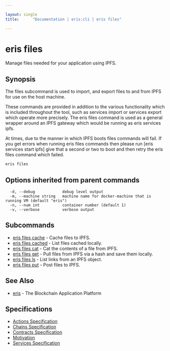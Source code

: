 ```yaml
---

layout: single
title:      "Documentation | eris:cli | eris files"

---
```


# eris files

Manage files needed for your application using IPFS.

## Synopsis

The files subcommand is used to import, and export
files to and from IPFS for use on the host machine.

These commands are provided in addition to the various
functionality which is included throughout the tool, such as
services import or services export which operate more
precisely. The eris files command is used as a general wrapper
around an IPFS gateway which would be running as eris services ipfs.

At times, due to the manner in which IPFS boots files commands
will fail. If you get errors when running eris files commands
then please run [eris services start ipfs] give that a second
or two to boot and then retry the eris files command which failed.

```bash
eris files
```

## Options inherited from parent commands

```
  -d, --debug            debug level output
  -m, --machine string   machine name for docker-machine that is running VM (default "eris")
  -n, --num int          container number (default 1)
  -v, --verbose          verbose output
```

## Subcommands

* [eris files cache](/docs/documentation/cli/0.11.0/eris_files_cache/)	 - Cache files to IPFS.
* [eris files cached](/docs/documentation/cli/0.11.0/eris_files_cached/)	 - List files cached locally.
* [eris files cat](/docs/documentation/cli/0.11.0/eris_files_cat/)	 - Cat the contents of a file from IPFS.
* [eris files get](/docs/documentation/cli/0.11.0/eris_files_get/)	 - Pull files from IPFS via a hash and save them locally.
* [eris files ls](/docs/documentation/cli/0.11.0/eris_files_ls/)	 - List links from an IPFS object.
* [eris files put](/docs/documentation/cli/0.11.0/eris_files_put/)	 - Post files to IPFS.

## See Also

* [eris](/docs/documentation/cli/0.11.0/eris/)	 - The Blockchain Application Platform

## Specifications

* [Actions Specification](/docs/documentation/cli/0.11.0/actions_specification/)
* [Chains Specification](/docs/documentation/cli/0.11.0/chains_specification/)
* [Contracts Specification](/docs/documentation/cli/0.11.0/contracts_specification/)
* [Motivation](/docs/documentation/cli/0.11.0/motivation/)
* [Services Specification](/docs/documentation/cli/0.11.0/services_specification/)

